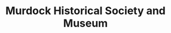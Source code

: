 ---
layout: repo
title: "Murdock Historical Society and Museum"
id: 11497
permalink: repos/11497/
---